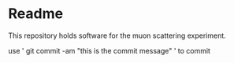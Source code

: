 # Readme

This repository holds software for the muon scattering experiment.

use ' git commit -am "this is the commit message" ' to commit


